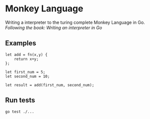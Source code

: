 # Monkey Language

Writing a interpreter to the turing complete Monkey Language in Go.
_Following the book: Writing an interpreter in Go_

## Examples

```
let add = fn(x,y) {
    return x+y;
};

let first_num = 5;
let second_num = 10;

let result = add(first_num, second_num);
```

## Run tests

```
go test ./...
```

